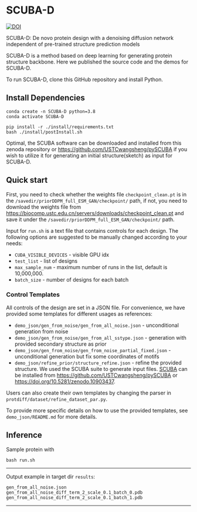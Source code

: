 # SCUBA-D
[![DOI](https://zenodo.org/badge/DOI/10.5281/zenodo.10903437.svg)](https://doi.org/10.5281/zenodo.10903437)


SCUBA-D: De novo protein design with a denoising diffusion network independent of pre-trained structure prediction models

SCUBA-D is a method based on deep learning for generating protein structure backbone. Here we published the source code and the demos for SCUBA-D.

To run SCUBA-D, clone this GitHub repository and install Python.

## Install Dependencies
```
conda create -n SCUBA-D python=3.8
conda activate SCUBA-D

pip install -r ./install/requirements.txt
bash ./install/postInstall.sh
```

Optimal, the SCUBA software can be downloaded and installed from this zenoda repository or https://github.com/USTCwangsheng/pySCUBA if you wish to utilize it for generating an initial structure(sketch) as input for SCUBA-D.

## Quick start

First, you need to check whether the weights file `checkpoint_clean.pt` is in the `/savedir/priorDDPM_full_ESM_GAN/checkpoint/` path, if not, you need to download the weights file from https://biocomp.ustc.edu.cn/servers/downloads/checkpoint_clean.pt and save it under the `/savedir/priorDDPM_full_ESM_GAN/checkpoint/` path.

Input for `run.sh` is a text file that contains controls for each design.
The following options are suggested to be manually changed according to your needs:

* `CUDA_VISIBLE_DEVICES` - visible GPU idx
* `test_list` - list of designs
* `max_sample_num` - maximum number of runs in the list, default is 10,000,000.
* `batch_size` - number of designs for each batch


### Control Templates
All controls of the design are set in a JSON file. For convenience, we have provided some templates for different usages as references:
* `demo_json/gen_from_noise/gen_from_all_noise.json` - unconditional generation from noise
* `demo_json/gen_from_noise/gen_from_all_sstype.json` - generation with provided secondary structure as prior
* `demo_json/gen_from_noise/gen_from_noise_partial_fixed.json` - unconditional generation but fix some coordinates of motifs
* `demo_json/refine_prior/structure_refine.json` - refine the provided structure.
We used the SCUBA suite to generate input files. [SCUBA](https://github.com/USTCwangsheng/pySCUBA) can be installed from https://github.com/USTCwangsheng/pySCUBA or https://doi.org/10.5281/zenodo.10903437.


Users can also create their own templates by changing the parser in `protdiff/dataset/refine_dataset_par.py`.

To provide more specific details on how to use the provided templates, see `demo_json/README.md` for more details.

## Inference

Sample protein with
```
bash run.sh
```

-----------------------------------------------------------------------------------------------------
Output example in target dir `results`:
```
gen_from_all_noise.json
gen_from_all_noise_diff_term_2_scale_0.1_batch_0.pdb
gen_from_all_noise_diff_term_2_scale_0.1_batch_1.pdb
```

-----------------------------------------------------------------------------------------------------

